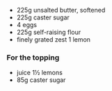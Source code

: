 - 225g unsalted butter, softened
- 225g caster sugar
- 4 eggs
- 225g self-raising flour
- finely grated zest 1 lemon

### For the  topping

- juice 1½ lemons
- 85g caster sugar